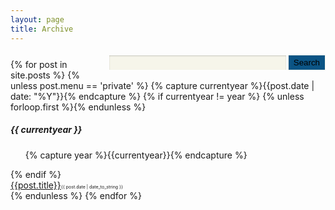 ```yaml
---
layout: page
title: Archive
---
```

<style>
li{
    list-style-type:none;
}
#searchBar {
    font-size: 80%;
    padding: 0.43em 0 0.57em;
    #search {
        float: right;
        #searchString {
            width: 283px;
            border: none;
            box-shadow: 0 1px 2px rgba(0, 0, 0, 0.2) inset;
            padding: 0.3em 0.6em;
            background-color: #f6f5ea;
            margin-right: 0;
        }
        #searchButton {
            padding: 0.3em 0.6em;
            background-color: #0B5485;
            border: 1px solid #f6f5ea;
            margin-left: 0;
            color: $white;
            -webkit-appearance: none;
            border-radius: 0;
        }
        #archives {
            line-height: 2;
            float: left;
            color: $black;
            text-wrap: avoid;
        }
    }
}
</style>
<div id="home-search" class="home">
    <script>
        (function() {
            var cx = '[Your CSE Search ID]';
            var gcse = document.createElement('script');
            gcse.type = 'text/javascript';
            gcse.async = true;
            gcse.src = (document.location.protocol == 'https:' ? 'https:' : 'http:') +
            '//www.google.com/cse/cse.js?cx=' + cx;
            var s = document.getElementsByTagName('script')[0];
            s.parentNode.insertBefore(gcse, s);
        })();
    </script>
    <gcse:search queryParameterName="searchString"></gcse:search>
</div>
<div class="grid" id="searchBar">
    <div>
        <div id="search">
            <form role="search" method="get" action="{{ site.baseurl }}//search/">
                <input id="searchString" name="searchString"
                    placeholder=" " type="text">
                <input id="searchButton" name="googleSearchName" type="button" value="Search">
            </form>
        </div>
    </div>
</div>
<div class="sidebar-archive">
    <div class="post">
        {% for post in site.posts %}
            {% unless post.menu == 'private' %}
            {% capture currentyear %}{{post.date | date: "%Y"}}{% endcapture %}
            {% if currentyear != year %}
                {% unless forloop.first %}{% endunless %}
                    <h5>{{ currentyear }}</h5>
                    <ul class="posts">
                    {% capture year %}{{currentyear}}{% endcapture %}
                    </ul>
                {% endif %}
            <li><a href="{{post.url | prepend: site.baseurl | prepend: site.url}}">{{post.title}}</a><span style="font-size:0.5em">{{ post.date | date_to_string }}</span></li>
            {% endunless %}
        {% endfor %}
    </div>
</div>